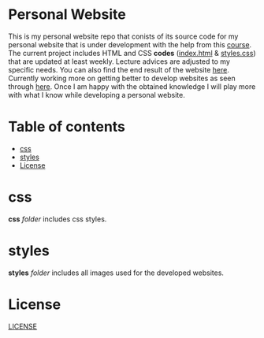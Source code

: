 # Personal Website #

This is my personal website repo that conists of its source code for my personal website that is under development with the help from this [course](https://www.udemy.com/course/the-complete-web-development-bootcamp/). The current project includes HTML and CSS **codes** ([index.html](https://github.com/aurimas13/Personal-website/blob/main/index.html) & [styles.css](https://github.com/aurimas13/Personal-website/blob/main/css/styles.css)) that are updated at least weekly. Lecture advices are adjusted to my specific needs. You can also find the end result of the website [here](https://aurimas13.github.io/Personal-website/). Currently working more on getting better to develop websites as seen through [here](https://github.com/aurimas13/Web-programs). Once I am happy with the obtained knowledge I will play more with what I know while developing a personal website.

# Table of contents

- [css](#css)
- [styles](#styles)
- [License](#License)

# css

**css** *folder* includes css styles.

# styles

**styles** *folder* includes all images used for the developed websites.

# License

[LICENSE](https://github.com/aurimas13/Personal-website/blob/main/LICENSE)
